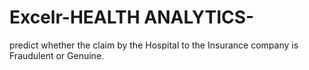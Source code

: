 # Excelr-HEALTH ANALYTICS-
predict whether the claim by the Hospital to the Insurance company is Fraudulent or Genuine. 
